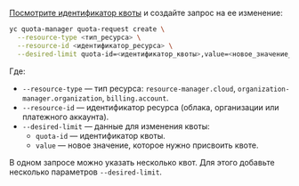 [Посмотрите идентификатор квоты](../../overview/concepts/quotas-limits#quotas-limits-default) и создайте запрос на ее изменение:

```bash
yc quota-manager quota-request create \
  --resource-type <тип_ресурса> \
  --resource-id <идентификатор_ресурса> \
  --desired-limit quota-id=<идентификатор_квоты>,value=<новое_значение_квоты>
```

Где:

* `--resource-type` — тип ресурса: `resource-manager.cloud`, `organization-manager.organization`, `billing.account`.
* `--resource-id` — идентификатор ресурса (облака, организации или платежного аккаунта).
* `--desired-limit` — данные для изменения квоты:
  * `quota-id` — идентификатор квоты.
  * `value` — новое значение, которое нужно присвоить квоте.

В одном запросе можно указать несколько квот. Для этого добавьте несколько параметров `--desired-limit`.